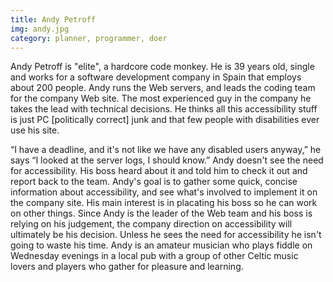 ```yaml
---
title: Andy Petroff
img: andy.jpg
category: planner, programmer, doer
---
```


Andy Petroff is "elite", a hardcore code monkey. He is 39 years old, single and works for a software development company in Spain that employs about 200 people.  Andy runs the Web servers, and leads the coding team for the company Web site. The most experienced guy in the company he takes the lead with technical decisions. He thinks all this accessibility stuff is just PC [politically correct] junk and that few people with disabilities ever use his site.

“I have a deadline, and it's not like we have any disabled users anyway,” he says “I looked at the server logs, I should know.”  Andy doesn't see the need for accessibility. His boss heard about it and told him to check it out and report back to the team. Andy's goal is to gather some quick, concise information about accessibility, and see what's involved to implement it on the company site. His main interest is in placating his boss so he can work on other things.  Since Andy is the leader of the Web team and his boss is relying on his judgement, the company direction on accessibility will ultimately be his decision. Unless he sees the need for accessibility he isn't going to waste his time.  Andy is an amateur musician who plays fiddle on Wednesday evenings in a local pub with a group of other Celtic music lovers and players who gather for pleasure and learning.
